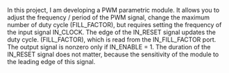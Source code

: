 In this project, I am developing a PWM parametric module. It allows you to adjust the frequency / period of the PWM signal, change the maximum number of duty cycle (FILL_FACTOR), but requires setting the frequency of the input signal IN_CLOCK. The edge of the IN_RESET signal updates the duty cycle. (FILL_FACTOR), which is read from the IN_FILL_FACTOR port. The output signal is nonzero only if IN_ENABLE = 1. The duration of the IN_RESET signal does not matter, because the sensitivity of the module to the leading edge of this signal.
